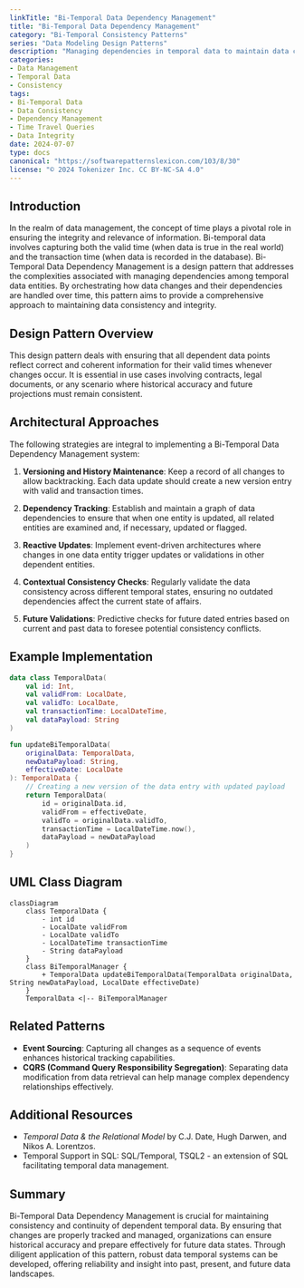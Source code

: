 ```yaml
---
linkTitle: "Bi-Temporal Data Dependency Management"
title: "Bi-Temporal Data Dependency Management"
category: "Bi-Temporal Consistency Patterns"
series: "Data Modeling Design Patterns"
description: "Managing dependencies in temporal data to maintain data consistency, ensuring that related data components reflect accurate and coherent information over time."
categories:
- Data Management
- Temporal Data
- Consistency
tags:
- Bi-Temporal Data
- Data Consistency
- Dependency Management
- Time Travel Queries
- Data Integrity
date: 2024-07-07
type: docs
canonical: "https://softwarepatternslexicon.com/103/8/30"
license: "© 2024 Tokenizer Inc. CC BY-NC-SA 4.0"
---
```



## Introduction

In the realm of data management, the concept of time plays a pivotal role in ensuring the integrity and relevance of information. Bi-temporal data involves capturing both the valid time (when data is true in the real world) and the transaction time (when data is recorded in the database). Bi-Temporal Data Dependency Management is a design pattern that addresses the complexities associated with managing dependencies among temporal data entities. By orchestrating how data changes and their dependencies are handled over time, this pattern aims to provide a comprehensive approach to maintaining data consistency and integrity.

## Design Pattern Overview

This design pattern deals with ensuring that all dependent data points reflect correct and coherent information for their valid times whenever changes occur. It is essential in use cases involving contracts, legal documents, or any scenario where historical accuracy and future projections must remain consistent.

## Architectural Approaches

The following strategies are integral to implementing a Bi-Temporal Data Dependency Management system:

1. **Versioning and History Maintenance**: Keep a record of all changes to allow backtracking. Each data update should create a new version entry with valid and transaction times.

2. **Dependency Tracking**: Establish and maintain a graph of data dependencies to ensure that when one entity is updated, all related entities are examined and, if necessary, updated or flagged.

3. **Reactive Updates**: Implement event-driven architectures where changes in one data entity trigger updates or validations in other dependent entities.

4. **Contextual Consistency Checks**: Regularly validate the data consistency across different temporal states, ensuring no outdated dependencies affect the current state of affairs.

5. **Future Validations**: Predictive checks for future dated entries based on current and past data to foresee potential consistency conflicts.

## Example Implementation

```kotlin
data class TemporalData(
    val id: Int,
    val validFrom: LocalDate,
    val validTo: LocalDate,
    val transactionTime: LocalDateTime,
    val dataPayload: String
)

fun updateBiTemporalData(
    originalData: TemporalData,
    newDataPayload: String,
    effectiveDate: LocalDate
): TemporalData {
    // Creating a new version of the data entry with updated payload
    return TemporalData(
        id = originalData.id,
        validFrom = effectiveDate,
        validTo = originalData.validTo,
        transactionTime = LocalDateTime.now(),
        dataPayload = newDataPayload
    )
}
```

## UML Class Diagram

```mermaid
classDiagram
    class TemporalData {
        - int id
        - LocalDate validFrom
        - LocalDate validTo
        - LocalDateTime transactionTime
        - String dataPayload
    }
    class BiTemporalManager {
        + TemporalData updateBiTemporalData(TemporalData originalData, String newDataPayload, LocalDate effectiveDate)
    }
    TemporalData <|-- BiTemporalManager
```

## Related Patterns

- **Event Sourcing**: Capturing all changes as a sequence of events enhances historical tracking capabilities.
- **CQRS (Command Query Responsibility Segregation)**: Separating data modification from data retrieval can help manage complex dependency relationships effectively.

## Additional Resources

- *Temporal Data & the Relational Model* by C.J. Date, Hugh Darwen, and Nikos A. Lorentzos.
- Temporal Support in SQL: SQL/Temporal, TSQL2 - an extension of SQL facilitating temporal data management.
  
## Summary

Bi-Temporal Data Dependency Management is crucial for maintaining consistency and continuity of dependent temporal data. By ensuring that changes are properly tracked and managed, organizations can ensure historical accuracy and prepare effectively for future data states. Through diligent application of this pattern, robust data temporal systems can be developed, offering reliability and insight into past, present, and future data landscapes.
